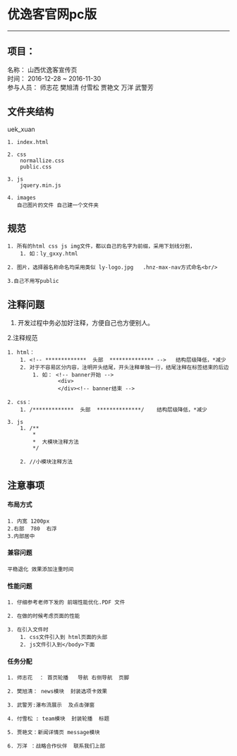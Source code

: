 # 优逸客官网pc版
****
## 项目：
   名称：
        山西优逸客宣传页<br/>
   时间：
        2016-12-28 ~ 2016-11-30 <br/>
   参与人员：
        师志花 樊旭清  付雪松 贾艳文 万洋  武警芳 <br/>

## 文件夹结构

uek_xuan
	
	1. index.html
		
	2. css
		normallize.css
		public.css
		 
	3. js
		jquery.min.js
		 
	4. images
	   自己图片的文件 自己建一个文件夹

## 规范
	
	
	1. 所有的html css js img文件，都以自己的名字为前缀，采用下划线分割，
		1. 如：ly_gxxy.html
	 
	2. 图片，选择器名称命名均采用类似 ly-logo.jpg   .hnz-max-nav方式命名<br/>

	3.自己不用写public

	


## 注释问题 

1. 开发过程中务必加好注释，方便自己也方便别人。

2.注释规范
	
	1. html：
    	1. <!-- *************  头部  ************** -->   结构层级降低，*减少
    	2. 对于不容易区分内容，注明开头结尾，开头注释单独一行，结尾注释在标签结束的后边    
	    	1. 如： <!-- banner开始 -->
	     			<div>
	     			</div><!-- banner结束 --> 
	    	
	2. css：
		1. /*************  头部  **************/    结构层级降低，*减少
	
	3. js 
		1. /**
			*
 			*  大模块注释方法
 			*/	

		2. //小模块注释方法
		

	
## 注意事项

#### 布局方式
	1. 内宽 1200px
	2.右部  780  右浮
	3.内部居中
#### 兼容问题

	平稳退化 效果添加注重时间
	
	
	
#### 性能问题
	
	
	1. 仔细参考老师下发的 前端性能优化.PDF 文件
	
	2. 在做的时候考虑页面的性能
	
	3. 在引入文件时
		1. css文件引入到 html页面的头部
		2. js文件引入到</body>下面

#### 任务分配


	1. 师志花  ： 首页轮播   导航 右侧导航  页脚
	
	2. 樊旭清： news模块  封装选项卡效果
	
	3. 武警芳:瀑布流展示  及点击弹窗 
	
	4. 付雪松 : team模块  封装轮播  标题
	
	5. 贾艳文：新闻详情页 message模块
	
	6. 万洋 ：战略合作伙伴  联系我们上部

